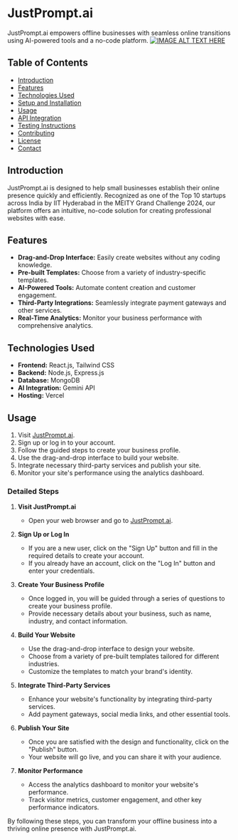 # JustPrompt.ai

JustPrompt.ai empowers offline businesses with seamless online transitions using AI-powered tools and a no-code platform.
[![IMAGE ALT TEXT HERE](https://img.youtube.com/vi/YOUTUBE_VIDEO_ID_HERE/0.jpg)](https://www.youtube.com/watch?v=XNejlBcillc)

## Table of Contents
- [Introduction](#introduction)
- [Features](#features)
- [Technologies Used](#technologies-used)
- [Setup and Installation](#setup-and-installation)
- [Usage](#usage)
- [API Integration](#api-integration)
- [Testing Instructions](#testing-instructions)
- [Contributing](#contributing)
- [License](#license)
- [Contact](#contact)

## Introduction
JustPrompt.ai is designed to help small businesses establish their online presence quickly and efficiently. Recognized as one of the Top 10 startups across India by IIT Hyderabad in the MEITY Grand Challenge 2024, our platform offers an intuitive, no-code solution for creating professional websites with ease.

## Features
- **Drag-and-Drop Interface:** Easily create websites without any coding knowledge.
- **Pre-built Templates:** Choose from a variety of industry-specific templates.
- **AI-Powered Tools:** Automate content creation and customer engagement.
- **Third-Party Integrations:** Seamlessly integrate payment gateways and other services.
- **Real-Time Analytics:** Monitor your business performance with comprehensive analytics.

## Technologies Used
- **Frontend:** React.js, Tailwind CSS
- **Backend:** Node.js, Express.js
- **Database:** MongoDB
- **AI Integration:** Gemini API
- **Hosting:** Vercel

## Usage
1. Visit [JustPrompt.ai](https://justprompt.vercel.app/).
2. Sign up or log in to your account.
3. Follow the guided steps to create your business profile.
4. Use the drag-and-drop interface to build your website.
5. Integrate necessary third-party services and publish your site.
6. Monitor your site's performance using the analytics dashboard.

### Detailed Steps

1. **Visit JustPrompt.ai**
   - Open your web browser and go to [JustPrompt.ai](https://justprompt.vercel.app/).

2. **Sign Up or Log In**
   - If you are a new user, click on the "Sign Up" button and fill in the required details to create your account.
   - If you already have an account, click on the "Log In" button and enter your credentials.

3. **Create Your Business Profile**
   - Once logged in, you will be guided through a series of questions to create your business profile.
   - Provide necessary details about your business, such as name, industry, and contact information.

4. **Build Your Website**
   - Use the drag-and-drop interface to design your website.
   - Choose from a variety of pre-built templates tailored for different industries.
   - Customize the templates to match your brand's identity.

5. **Integrate Third-Party Services**
   - Enhance your website's functionality by integrating third-party services.
   - Add payment gateways, social media links, and other essential tools.

6. **Publish Your Site**
   - Once you are satisfied with the design and functionality, click on the "Publish" button.
   - Your website will go live, and you can share it with your audience.

7. **Monitor Performance**
   - Access the analytics dashboard to monitor your website's performance.
   - Track visitor metrics, customer engagement, and other key performance indicators.

By following these steps, you can transform your offline business into a thriving online presence with JustPrompt.ai.
